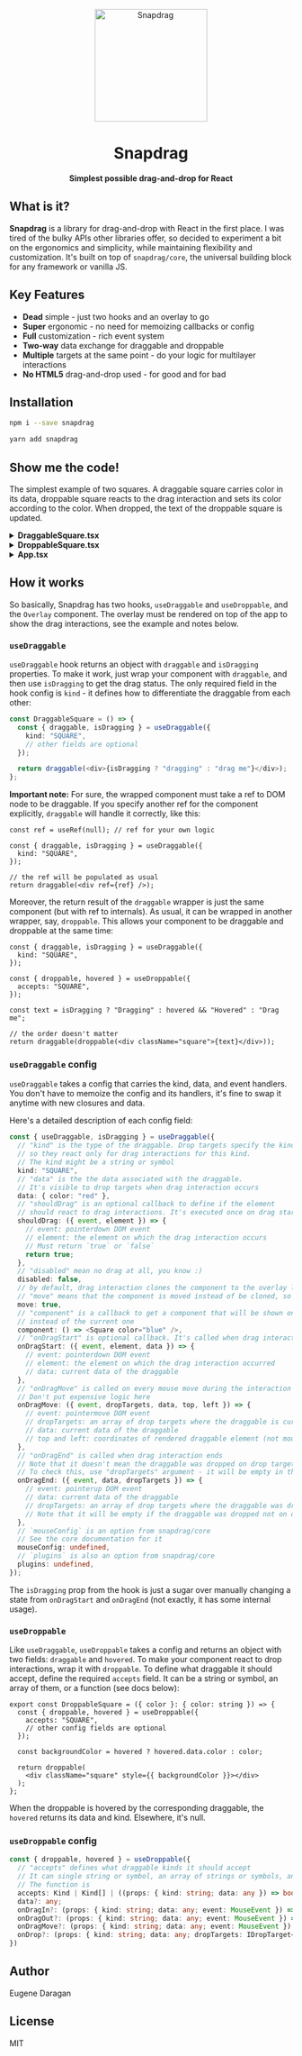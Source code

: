 <p align="center">
  <img width="200" src="https://raw.githubusercontent.com/zheksoon/snapdrag/react-concept/assets/Snapdrag.webp" alt="Snapdrag" />
</p>

<h1 align="center">
  Snapdrag 
</h1>

<p align="center">
  <b>Simplest possible drag-and-drop for React</b>
</p>

## What is it?

**Snapdrag** is a library for drag-and-drop with React in the first place. I was tired of the bulky APIs other libraries offer, so decided to experiment a bit on the ergonomics and simplicity, while maintaining flexibility and customization. It's built on top of `snapdrag/core`, the universal building block for any framework or vanilla JS.

## Key Features

- **Dead** simple - just two hooks and an overlay to go
- **Super** ergonomic - no need for memoizing callbacks or config
- **Full** customization - rich event system
- **Two-way** data exchange for draggable and droppable
- **Multiple** targets at the same point - do your logic for multilayer interactions
- **No HTML5** drag-and-drop used - for good and for bad

## Installation

```bash
npm i --save snapdrag

yarn add snapdrag
```

## Show me the code!

The simplest example of two squares. A draggable square carries color in its data, droppable square reacts to the drag interaction and sets its color according to the color. When dropped, the text of the droppable square is updated.

<details>

<summary><b>DraggableSquare.tsx</b></summary>

```tsx
import { useDraggable } from "snapdrag";

export const DraggableSquare = ({ color }: { color: string }) => {
  const { draggable, isDragging } = useDraggable({
    kind: "SQUARE",
    data: { color },
    move: true,
  });

  const opacity = isDragging ? 0.5 : 1;

  return draggable(
    <div className="square" style={{ backgroundColor: color, opacity }}>
      {isDragging ? "Dragging" : "Drag me"}
    </div>
  );
};
```

</details>

<details>
<summary><b>DroppableSquare.tsx</b></summary>

```tsx
import { useDroppable } from "snapdrag";

export const DroppableSquare = ({ color }: { color: string }) => {
  const [text, setText] = React.useState("Drop here");

  const { droppable, hovered } = useDroppable({
    accepts: "SQUARE",
    onDrop({ data }) {
      setText(`Dropped ${data.color}`);
    },
  });

  const backgroundColor = hovered ? hovered.data.color : color;

  return droppable(
    <div className="square" style={{ backgroundColor }}>
      {text}
    </div>
  );
};
```

</details>

<details>
<summary><b>App.tsx</b></summary>

```tsx
import { Overlay } from "snapdrag";

export default function App() {
  return (
    <>
      {/* Render squares with absolute wrappers for positioning */}
      <div style={{ position: "relative" }}>
        <div style={{ position: "absolute", top: 100, left: 100 }}>
          <DraggableSquare color="red" />
        </div>
        <div style={{ position: "absolute", top: 100, left: 300 }}>
          <DroppableSquare color="green" />
        </div>
      </div>
      {/* Render overlay to show the dragged component */}
      <Overlay />
    </>
  );
}
```

</details>

## How it works

So basically, Snapdrag has two hooks, `useDraggable` and `useDroppable`, and the `Overlay` component. The overlay must be rendered on top of the app to show the drag interactions, see the example and notes below.

### `useDraggable`

`useDraggable` hook returns an object with `draggable` and `isDragging` properties. To make it work, just wrap your component with `draggable`, and then use `isDragging` to get the drag status. The only required field in the hook config is `kind` - it defines how to differentiate the draggable from each other:

```ts
const DraggableSquare = () => {
  const { draggable, isDragging } = useDraggable({
    kind: "SQUARE",
    // other fields are optional
  });

  return draggable(<div>{isDragging ? "dragging" : "drag me"}</div>);
};
```

**Important note:** For sure, the wrapped component must take a ref to DOM node to be draggable. If you specify another ref for the component explicitly, `draggable` will handle it correctly, like this:

```tsx
const ref = useRef(null); // ref for your own logic

const { draggable, isDragging } = useDraggable({
  kind: "SQUARE",
});

// the ref will be populated as usual
return draggable(<div ref={ref} />);
```

Moreover, the return result of the `draggable` wrapper is just the same component (but with ref to internals). As usual, it can be wrapped in another wrapper, say, `droppable`. This allows your component to be draggable and droppable at the same time:

```tsx
const { draggable, isDragging } = useDraggable({
  kind: "SQUARE", 
});

const { droppable, hovered } = useDroppable({
  accepts: "SQUARE",
});

const text = isDragging ? "Dragging" : hovered && "Hovered" : "Drag me";

// the order doesn't matter
return draggable(droppable(<div className="square">{text}</div>));
```

### `useDraggable` config

`useDraggable` takes a config that carries the kind, data, and event handlers. You don't have to memoize the config and its handlers, it's fine to swap it anytime with new closures and data.

Here's a detailed description of each config field:

```ts
const { useDraggable, isDragging } = useDraggable({
  // "kind" is the type of the draggable. Drop targets specify the kinds in `accepts` field,
  // so they react only for drag interactions for this kind.
  // The kind might be a string or symbol
  kind: "SQUARE",
  // "data" is the the data associated with the draggable.
  // It's visible to drop targets when drag interaction occurs
  data: { color: "red" },
  // "shouldDrag" is an optional callback to define if the element
  // should react to drag interactions. It's executed once on drag start
  shouldDrag: ({ event, element }) => {
    // event: pointerdown DOM event
    // element: the element on which the drag interaction occurs
    // Must return `true` or `false`
    return true;
  },
  // "disabled" mean no drag at all, you know :)
  disabled: false,
  // by default, drag interaction clones the component to the overlay layer
  // "move" means that the component is moved instead of be cloned, so null is rendered instead
  move: true,
  // "component" is a callback to get a component that will be shown on drag interaction
  // instead of the current one
  component: () => <Square color="blue" />,
  // "onDragStart" is optional callback. It's called when drag interaction starts
  onDragStart: ({ event, element, data }) => {
    // event: pointerdown DOM event
    // element: the element on which the drag interaction occurred
    // data: current data of the draggable
  },
  // "onDragMove" is called on every mouse move during the interaction
  // Don't put expensive logic here
  onDragMove: ({ event, dropTargets, data, top, left }) => {
    // event: pointermove DOM event
    // dropTargets: an array of drop targets where the draggable is currently over
    // data: current data of the draggable
    // top and left: coordinates of rendered draggable element (not mouse coordinates)
  },
  // "onDragEnd" is called when drag interaction ends
  // Note that it doesn't mean the draggable was dropped on drop target
  // To check this, use "dropTargets" argument - it will be empty in this case
  onDragEnd: ({ event, data, dropTargets }) => {
    // event: pointerup DOM event
    // data: current data of the draggable
    // dropTargets: an array of drop targets where the draggable was dropped on
    // Note that it will be empty if the draggable was dropped not on drop target
  },
  // `mouseConfig` is an option from snapdrag/core
  // See the core documentation for it
  mouseConfig: undefined,
  // `plugins` is also an option from snapdrag/core
  plugins: undefined,
});
```

The `isDragging` prop from the hook is just a sugar over manually changing a state from `onDragStart` and `onDragEnd` (not exactly, it has some internal usage).

### `useDroppable`

Like `useDraggable`, `useDroppable` takes a config and returns an object with two fields: `draggable` and `hovered`. To make your component react to drop interactions, wrap it with `droppable`. To define what draggable it should accept, define the required `accepts` field. It can be a string or symbol, an array of them, or a function (see docs below):

```tsx
export const DroppableSquare = ({ color }: { color: string }) => {
  const { droppable, hovered } = useDroppable({
    accepts: "SQUARE",
    // other config fields are optional
  });

  const backgroundColor = hovered ? hovered.data.color : color;

  return droppable(
    <div className="square" style={{ backgroundColor }}></div>
  );
};
```

When the droppable is hovered by the corresponding draggable, the `hovered` returns its data and kind. Elsewhere, it's null.

### `useDroppable` config

```ts
const { droppable, hovered } = useDroppable({
  // "accepts" defines what draggable kinds it should accept
  // It can single string or symbol, an array of strings or symbols, and a function
  // The function is 
  accepts: Kind | Kind[] | ((props: { kind: string; data: any }) => boolean);
  data?: any;
  onDragIn?: (props: { kind: string; data: any; event: MouseEvent }) => void;
  onDragOut?: (props: { kind: string; data: any; event: MouseEvent }) => void;
  onDragMove?: (props: { kind: string; data: any; event: MouseEvent }) => void;
  onDrop?: (props: { kind: string; data: any; dropTargets: IDropTarget<any>[] }) => void;
})
```

## Author

Eugene Daragan

## License

MIT

